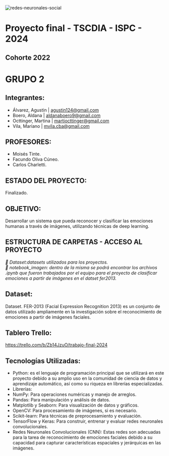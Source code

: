 ![redes-neuronales-social](https://github.com/agustin29a/Grupo2_PP2/assets/106885815/08b6633e-0c44-44c0-b576-0dc8caf06c31)

# Proyecto final - TSCDIA - ISPC - 2024

## Cohorte 2022

# GRUPO 2

## Integrantes:
* Álvarez, Agustin | agustin124@gmail.com  
* Boero, Aldana | aldanaboero9@gmail.com  
* Octtinger, Martina | martiocttinger@gmail.com  
* Vila, Mariano | mvila.cba@gmail.com  

## PROFESORES:
* Moisés Tinte.
* Facundo Oliva Cúneo.
* Carlos Charletti.

## ESTADO DEL PROYECTO: 
Finalizado.

## OBJETIVO: 
Desarrollar un sistema que pueda reconocer y clasificar las emociones humanas a través de imágenes, utilizando técnicas de deep learning. 

## ESTRUCTURA DE CARPETAS - ACCESO AL PROYECTO
<em> 📁 Dataset:datasets utilizados para los proyectos.                                                        
     📁 notebook_imagen: dentro de la misma se podrá encontrar los archivos .ipynb que fueron trabajados por el equipo para el proyecto de clasificar emociones a partir de imágenes en el datset fer2013. 

     
</em>
     
## Dataset:
Dataset. FER-2013 (Facial Expression Recognition 2013) es un conjunto de datos utilizado ampliamente en la investigación sobre el reconocimiento de emociones a partir de imágenes faciales.

## Tablero Trello:
https://trello.com/b/Zb14JzuO/trabajo-final-2024

## Tecnologías Utilizadas:
* Python: es el lenguaje de programación principal que se utilizará en este proyecto debido a su amplio uso en la comunidad de ciencia de datos y aprendizaje automático, así como su riqueza en librerías especializadas.
* Librerías:
* NumPy: Para operaciones numéricas y manejo de arreglos.
* Pandas: Para manipulación y análisis de datos.
* Matplotlib y Seaborn: Para visualización de datos y gráficos.
* OpenCV: Para procesamiento de imágenes, si es necesario.
* Scikit-learn: Para técnicas de preprocesamiento y evaluación.
* TensorFlow y Keras: Para construir, entrenar y evaluar redes neuronales convolucionales.
* Redes Neuronales Convolucionales (CNN): Estas redes son adecuadas para la tarea de reconocimiento de emociones faciales debido a su capacidad para capturar características espaciales y jerárquicas en las imágenes.

